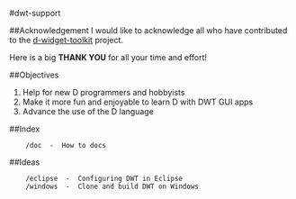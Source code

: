 #dwt-support

##Acknowledgement
I would like to acknowledge all who have contributed to the [d-widget-toolkit](https://www.github.com/d-widget-toolkit/dwt) project.

Here is a big **THANK YOU** for all your time and effort!

##Objectives
 1. Help for new D programmers and hobbyists
 2. Make it more fun and enjoyable to learn D with DWT GUI apps
 3. Advance the use of the D language
 
##Index

		/doc  -  How to docs

##Ideas

		/eclipse  -  Configuring DWT in Eclipse
		/windows  -  Clone and build DWT on Windows
